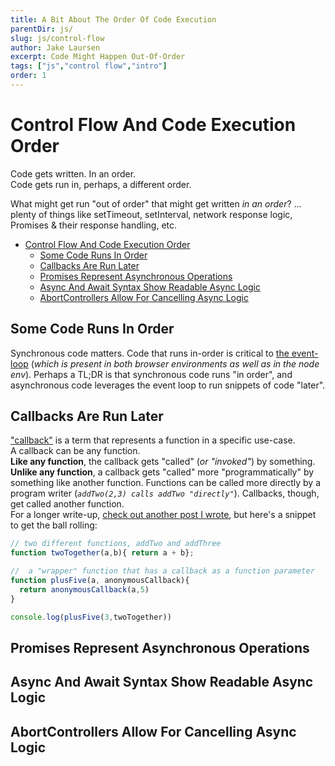 ```yaml
---
title: A Bit About The Order Of Code Execution
parentDir: js/
slug: js/control-flow
author: Jake Laursen
excerpt: Code Might Happen Out-Of-Order
tags: ["js","control flow","intro"]
order: 1
---
```


# Control Flow And Code Execution Order
Code gets written. In an order.  
Code gets run in, perhaps, a different order.  

What might get run "out of order" that might get written _in an order_? ... plenty of things like setTimeout, setInterval, network response logic, Promises & their response handling, etc.  



- [Control Flow And Code Execution Order](#control-flow-and-code-execution-order)
  - [Some Code Runs In Order](#some-code-runs-in-order)
  - [Callbacks Are Run Later](#callbacks-are-run-later)
  - [Promises Represent Asynchronous Operations](#promises-represent-asynchronous-operations)
  - [Async And Await Syntax Show Readable Async Logic](#async-and-await-syntax-show-readable-async-logic)
  - [AbortControllers Allow For Cancelling Async Logic](#abortcontrollers-allow-for-cancelling-async-logic)


## Some Code Runs In Order
Synchronous code matters. Code that runs in-order is critical to [the event-loop](/node/event-loop) (_which is present in both browser environments as well as in the node env_). Perhaps a TL;DR is that synchronous code runs "in order", and asynchronous code leverages the event loop to run snippets of code "later".    

## Callbacks Are Run Later
["callback"](https://developer.mozilla.org/en-US/docs/Glossary/Callback_function) is a term that represents a function in a specific use-case.  
A callback can be any function.  
**Like any function**, the callback gets "called" (_or "invoked"_) by something.  
**Unlike any function**, a callback gets "called" more "programmatically" by something like another function. Functions can be called more directly by a program writer (_`addTwo(2,3) calls addTwo "directly"`_). Callbacks, though, get called  another function.  
For a longer write-up, [check out another post I wrote](/js/control-flow/callbacks), but here's a snippet to get the ball rolling: 
```js
// two different functions, addTwo and addThree
function twoTogether(a,b){ return a + b};

//  a "wrapper" function that has a callback as a function parameter
function plusFive(a, anonymousCallback){
  return anonymousCallback(a,5)
}

console.log(plusFive(3,twoTogether))
```
## Promises Represent Asynchronous Operations
## Async And Await Syntax Show Readable Async Logic
## AbortControllers Allow For Cancelling Async Logic 